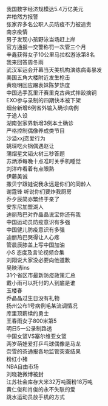 我国数字经济规模达5.4万亿美元  
井柏然方报警  
张家界多名公职人员防疫不力被追责  
南京疫情  
男子发现小孩野泳当场赶上岸  
官方通报一交警称罚一次管三个月  
辛鑫获得女子10公里马拉松游泳第8名  
我来回答周冬雨  
武汉军运会开幕当天美机构演练病毒暴发  
美国五角大楼附近发生枪击  
黄晓明回应蹭表妹陈梦热度  
中国选手瓦里汗赛里克古典式摔跤摘铜  
EXO参与录制的四期快本被下架  
烟台新增6例省外输入确诊病例  
于途人设  
湖南张家界新增3例本土确诊  
严格控制偶像养成类节目  
沙溢xxj恋爱行为  
姚琛吃火锅偶遇赵让  
蒲熠星文韬火树三秒答题  
苏炳添每晚十点准时关手机睡觉  
刘洋咋看着有点眼熟  
伊藤美诚  
撒贝宁跟娃说我永远是你们的同龄人  
谢霆锋 听说你们要炸我厨房  
乔夕辰简亦繁终于亲了  
安东尼加盟湖人  
迪丽热巴对乔晶晶说宝你还有我  
中国运动员防疫意识有多强  
中国健儿防疫意识有多强  
迪丽热巴哭得让人心疼  
管晨辰膝盖上写中国加油  
小S 态度及言论视频合集  
刘翔说大家没必要向他道歉  
吴映洁ins  
31个省区市最新防疫政策汇总  
戴小雨可以托付的人到底是谁  
玉楼春  
乔晶晶过生日没有礼物  
扬州公布1号病例毛某流调情况  
库里顶薪续约勇士  
王春雨女子800米第5  
明日5一公录制路透  
中国女篮VS塞尔维亚女篮  
两岁萌娃爱打乒乓球偶像是马龙  
奈雪的茶通报各地监管突查结果  
粉红小猪  
NBA自由市场  
刘晓艳微博被封  
江苏社会库存大米32万吨面粉18万吨  
黄仁俊和肖俊的永不失联的爱  
跳水运动员放手机的方式  
